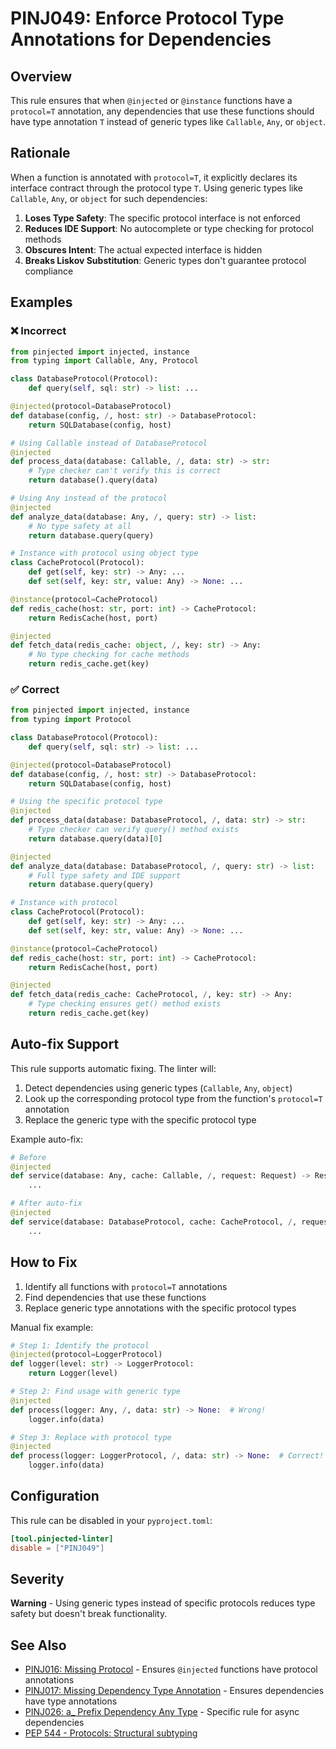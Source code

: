 # PINJ049: Enforce Protocol Type Annotations for Dependencies

## Overview

This rule ensures that when `@injected` or `@instance` functions have a `protocol=T` annotation, any dependencies that use these functions should have type annotation `T` instead of generic types like `Callable`, `Any`, or `object`.

## Rationale

When a function is annotated with `protocol=T`, it explicitly declares its interface contract through the protocol type `T`. Using generic types like `Callable`, `Any`, or `object` for such dependencies:

1. **Loses Type Safety**: The specific protocol interface is not enforced
2. **Reduces IDE Support**: No autocomplete or type checking for protocol methods
3. **Obscures Intent**: The actual expected interface is hidden
4. **Breaks Liskov Substitution**: Generic types don't guarantee protocol compliance

## Examples

### ❌ Incorrect

```python
from pinjected import injected, instance
from typing import Callable, Any, Protocol

class DatabaseProtocol(Protocol):
    def query(self, sql: str) -> list: ...

@injected(protocol=DatabaseProtocol)
def database(config, /, host: str) -> DatabaseProtocol:
    return SQLDatabase(config, host)

# Using Callable instead of DatabaseProtocol
@injected
def process_data(database: Callable, /, data: str) -> str:
    # Type checker can't verify this is correct
    return database().query(data)

# Using Any instead of the protocol
@injected
def analyze_data(database: Any, /, query: str) -> list:
    # No type safety at all
    return database.query(query)

# Instance with protocol using object type
class CacheProtocol(Protocol):
    def get(self, key: str) -> Any: ...
    def set(self, key: str, value: Any) -> None: ...

@instance(protocol=CacheProtocol)
def redis_cache(host: str, port: int) -> CacheProtocol:
    return RedisCache(host, port)

@injected
def fetch_data(redis_cache: object, /, key: str) -> Any:
    # No type checking for cache methods
    return redis_cache.get(key)
```

### ✅ Correct

```python
from pinjected import injected, instance
from typing import Protocol

class DatabaseProtocol(Protocol):
    def query(self, sql: str) -> list: ...

@injected(protocol=DatabaseProtocol)
def database(config, /, host: str) -> DatabaseProtocol:
    return SQLDatabase(config, host)

# Using the specific protocol type
@injected
def process_data(database: DatabaseProtocol, /, data: str) -> str:
    # Type checker can verify query() method exists
    return database.query(data)[0]

@injected
def analyze_data(database: DatabaseProtocol, /, query: str) -> list:
    # Full type safety and IDE support
    return database.query(query)

# Instance with protocol
class CacheProtocol(Protocol):
    def get(self, key: str) -> Any: ...
    def set(self, key: str, value: Any) -> None: ...

@instance(protocol=CacheProtocol)
def redis_cache(host: str, port: int) -> CacheProtocol:
    return RedisCache(host, port)

@injected
def fetch_data(redis_cache: CacheProtocol, /, key: str) -> Any:
    # Type checking ensures get() method exists
    return redis_cache.get(key)
```

## Auto-fix Support

This rule supports automatic fixing. The linter will:

1. Detect dependencies using generic types (`Callable`, `Any`, `object`)
2. Look up the corresponding protocol type from the function's `protocol=T` annotation
3. Replace the generic type with the specific protocol type

Example auto-fix:
```python
# Before
@injected
def service(database: Any, cache: Callable, /, request: Request) -> Response:
    ...

# After auto-fix
@injected
def service(database: DatabaseProtocol, cache: CacheProtocol, /, request: Request) -> Response:
    ...
```

## How to Fix

1. Identify all functions with `protocol=T` annotations
2. Find dependencies that use these functions
3. Replace generic type annotations with the specific protocol types

Manual fix example:
```python
# Step 1: Identify the protocol
@injected(protocol=LoggerProtocol)
def logger(level: str) -> LoggerProtocol:
    return Logger(level)

# Step 2: Find usage with generic type
@injected
def process(logger: Any, /, data: str) -> None:  # Wrong!
    logger.info(data)

# Step 3: Replace with protocol type
@injected
def process(logger: LoggerProtocol, /, data: str) -> None:  # Correct!
    logger.info(data)
```

## Configuration

This rule can be disabled in your `pyproject.toml`:

```toml
[tool.pinjected-linter]
disable = ["PINJ049"]
```

## Severity

**Warning** - Using generic types instead of specific protocols reduces type safety but doesn't break functionality.

## See Also

- [PINJ016: Missing Protocol](pinj016_missing_protocol.md) - Ensures `@injected` functions have protocol annotations
- [PINJ017: Missing Dependency Type Annotation](pinj017_missing_dependency_type_annotation.md) - Ensures dependencies have type annotations
- [PINJ026: a_ Prefix Dependency Any Type](pinj026_a_prefix_dependency_any_type.md) - Specific rule for async dependencies
- [PEP 544 - Protocols: Structural subtyping](https://www.python.org/dev/peps/pep-0544/)